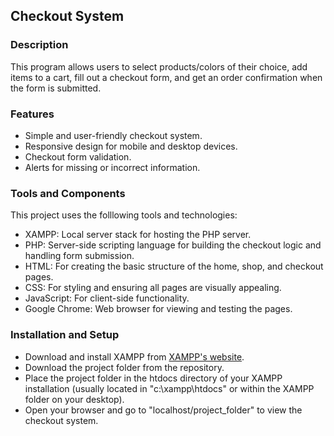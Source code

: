 ## Checkout System
### Description
This program allows users to select products/colors of their choice, add items to a cart, fill out a checkout form, and get an order confirmation when the form is submitted.

### Features
- Simple and user-friendly checkout system.
- Responsive design for mobile and desktop devices.
- Checkout form validation.
- Alerts for missing or incorrect information.

### Tools and Components
This project uses the folllowing tools and technologies:
- XAMPP: Local server stack for hosting the PHP server.
- PHP: Server-side scripting language for building the checkout logic and handling form submission.
- HTML: For creating the basic structure of the home, shop, and checkout pages.
- CSS: For styling and ensuring all pages are visually appealing.
- JavaScript: For client-side functionality.
- Google Chrome: Web browser for viewing and testing the pages.

### Installation and Setup
- Download and install XAMPP from [XAMPP's website](https://www.apachefriends.org/index.html).
- Download the project folder from the repository.
- Place the project folder in the htdocs directory of your XAMPP installation (usually located in "c:\xampp\htdocs" or within the XAMPP folder on your desktop).
- Open your browser and go to "localhost/project_folder" to view the checkout system.


